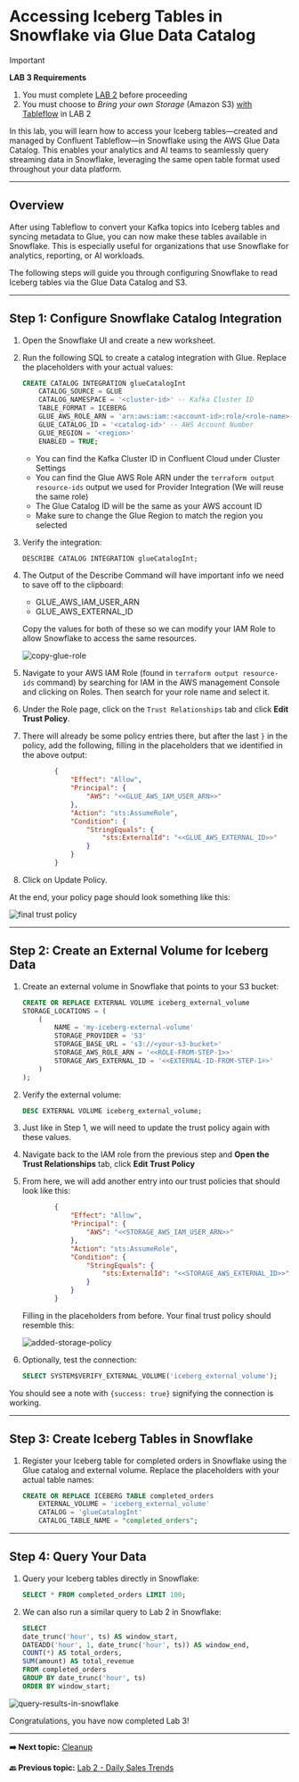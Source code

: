 # Accessing Iceberg Tables in Snowflake via Glue Data Catalog

> [!IMPORTANT]
> **LAB 3 Requirements**
>
> 1. You must complete [LAB 2](../LAB2/LAB2-README.md) before proceeding
> 2. You must choose to *Bring your own Storage* (Amazon S3) [with Tableflow](../LAB2/LAB2-README.md#setting-up-tableflow) in LAB 2

In this lab, you will learn how to access your Iceberg tables—created and managed by Confluent Tableflow—in Snowflake using the AWS Glue Data Catalog. This enables your analytics and AI teams to seamlessly query streaming data in Snowflake, leveraging the same open table format used throughout your data platform.

---

## Overview

After using Tableflow to convert your Kafka topics into Iceberg tables and syncing metadata to Glue, you can now make these tables available in Snowflake. This is especially useful for organizations that use Snowflake for analytics, reporting, or AI workloads.

The following steps will guide you through configuring Snowflake to read Iceberg tables via the Glue Data Catalog and S3.

---

## Step 1: Configure Snowflake Catalog Integration

1. Open the Snowflake UI and create a new worksheet.
2. Run the following SQL to create a catalog integration with Glue. Replace the placeholders with your actual values:

    ```sql
    CREATE CATALOG INTEGRATION glueCatalogInt
        CATALOG_SOURCE = GLUE
        CATALOG_NAMESPACE = '<cluster-id>' -- Kafka Cluster ID
        TABLE_FORMAT = ICEBERG
        GLUE_AWS_ROLE_ARN = 'arn:aws:iam::<account-id>:role/<role-name>' -- get this from Provider Integration Role in Resource IDs
        GLUE_CATALOG_ID = '<catalog-id>' -- AWS Account Number
        GLUE_REGION = '<region>'
        ENABLED = TRUE;
    ```

   - You can find the Kafka Cluster ID in Confluent Cloud under Cluster Settings
   - You can find the Glue AWS Role ARN under the `terraform output resource-ids` output we used for Provider Integration (We will reuse the same role)
   - The Glue Catalog ID will be the same as your AWS account ID
   - Make sure to change the Glue Region to match the region you selected

3. Verify the integration:

    ```sql
    DESCRIBE CATALOG INTEGRATION glueCatalogInt;
    ```

4. The Output of the Describe Command will have important info we need to save off to the clipboard:
    - GLUE_AWS_IAM_USER_ARN
    - GLUE_AWS_EXTERNAL_ID

    Copy the values for both of these so we can modify your IAM Role to allow Snowflake to access the same resources.

    ![copy-glue-role](assets/copy-glue-role.png)

5. Navigate to your AWS IAM Role (found in `terraform output resource-ids` command) by searching for IAM in the AWS management Console and clicking on Roles. Then search for your role name and select it.
6. Under the Role page, click on the `Trust Relationships` tab and click **Edit Trust Policy**.
7. There will already be some policy entries there, but after the last `}` in the policy, add the following, filling in the placeholders that we identified in the above output:

    ```json
            {
                "Effect": "Allow",
                "Principal": {
                    "AWS": "<<GLUE_AWS_IAM_USER_ARN>>"
                },
                "Action": "sts:AssumeRole",
                "Condition": {
                    "StringEquals": {
                        "sts:ExternalId": "<<GLUE_AWS_EXTERNAL_ID>>"
                    }
                }
            }
    ```

8. Click on Update Policy.

At the end, your policy page should look something like this:

![final trust policy](assets/final-trust-policy.png)

---

## Step 2: Create an External Volume for Iceberg Data

1. Create an external volume in Snowflake that points to your S3 bucket:

    ```sql
    CREATE OR REPLACE EXTERNAL VOLUME iceberg_external_volume
    STORAGE_LOCATIONS = (
        (
            NAME = 'my-iceberg-external-volume'
            STORAGE_PROVIDER = 'S3'
            STORAGE_BASE_URL = 's3://<your-s3-bucket>'
            STORAGE_AWS_ROLE_ARN = '<<ROLE-FROM-STEP-1>>'
            STORAGE_AWS_EXTERNAL_ID = '<<EXTERNAL-ID-FROM-STEP-1>>'
        )
    );
    ```

2. Verify the external volume:

    ```sql
    DESC EXTERNAL VOLUME iceberg_external_volume;
    ```

3. Just like in Step 1, we will need to update the trust policy again with these values.

4. Navigate back to the IAM role from the previous step and **Open the Trust Relationships** tab, click **Edit Trust Policy**

5. From here, we will add another entry into our trust policies that should look like this:

    ```json
            {
                "Effect": "Allow",
                "Principal": {
                    "AWS": "<<STORAGE_AWS_IAM_USER_ARN>>"
                },
                "Action": "sts:AssumeRole",
                "Condition": {
                    "StringEquals": {
                        "sts:ExternalId": "<<STORAGE_AWS_EXTERNAL_ID>>"
                    }
                }
            }
    ```

    Filling in the placeholders from before. Your final trust policy should resemble this:

    ![added-storage-policy](assets/added-storage-policy.png)

6. Optionally, test the connection:

    ```sql
    SELECT SYSTEM$VERIFY_EXTERNAL_VOLUME('iceberg_external_volume');
    ```

You should see a note with `{success: true}` signifying the connection is working.

---

## Step 3: Create Iceberg Tables in Snowflake

1. Register your Iceberg table for completed orders in Snowflake using the Glue catalog and external volume. Replace the placeholders with your actual table names:

    ```sql
    CREATE OR REPLACE ICEBERG TABLE completed_orders
        EXTERNAL_VOLUME = 'iceberg_external_volume'
        CATALOG = 'glueCatalogInt'
        CATALOG_TABLE_NAME = "completed_orders";
    ```

---

## Step 4: Query Your Data

1. Query your Iceberg tables directly in Snowflake:

    ```sql
    SELECT * FROM completed_orders LIMIT 100;
    ```

2. We can also run a similar query to Lab 2 in Snowflake:

    ```sql
    SELECT
    date_trunc('hour', ts) AS window_start,
    DATEADD('hour', 1, date_trunc('hour', ts)) AS window_end,
    COUNT(*) AS total_orders,
    SUM(amount) AS total_revenue
    FROM completed_orders
    GROUP BY date_trunc('hour', ts)
    ORDER BY window_start;
    ```

![query-results-in-snowflake](assets/query-results-in-snowflake.png)

Congratulations, you have now completed Lab 3!

---

**➡️ Next topic:** [Cleanup](../README.md#clean-up)

**🔙 Previous topic:** [Lab 2 - Daily Sales Trends](../LAB2/LAB2-README.md)
